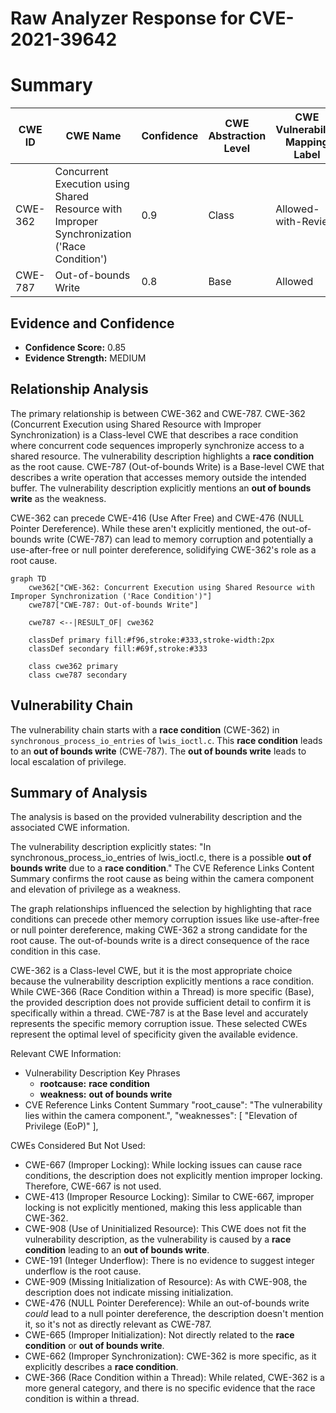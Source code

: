 # Raw Analyzer Response for CVE-2021-39642

# Summary
| CWE ID | CWE Name | Confidence | CWE Abstraction Level | CWE Vulnerability Mapping Label | CWE-Vulnerability Mapping Notes |
|---|---|---|---|---|---|
| CWE-362 | Concurrent Execution using Shared Resource with Improper Synchronization ('Race Condition') | 0.9 | Class | Allowed-with-Review | Primary CWE |
| CWE-787 | Out-of-bounds Write | 0.8 | Base | Allowed | Secondary CWE |

## Evidence and Confidence

*   **Confidence Score:** 0.85
*   **Evidence Strength:** MEDIUM

## Relationship Analysis
The primary relationship is between CWE-362 and CWE-787. CWE-362 (Concurrent Execution using Shared Resource with Improper Synchronization) is a Class-level CWE that describes a race condition where concurrent code sequences improperly synchronize access to a shared resource. The vulnerability description highlights a **race condition** as the root cause. CWE-787 (Out-of-bounds Write) is a Base-level CWE that describes a write operation that accesses memory outside the intended buffer. The vulnerability description explicitly mentions an **out of bounds write** as the weakness.

CWE-362 can precede CWE-416 (Use After Free) and CWE-476 (NULL Pointer Dereference). While these aren't explicitly mentioned, the out-of-bounds write (CWE-787) can lead to memory corruption and potentially a use-after-free or null pointer dereference, solidifying CWE-362's role as a root cause.

```mermaid
graph TD
    cwe362["CWE-362: Concurrent Execution using Shared Resource with Improper Synchronization ('Race Condition')"]
    cwe787["CWE-787: Out-of-bounds Write"]
    
    cwe787 <--|RESULT_OF| cwe362
    
    classDef primary fill:#f96,stroke:#333,stroke-width:2px
    classDef secondary fill:#69f,stroke:#333
    
    class cwe362 primary
    class cwe787 secondary
```

## Vulnerability Chain
The vulnerability chain starts with a **race condition** (CWE-362) in `synchronous_process_io_entries` of `lwis_ioctl.c`. This **race condition** leads to an **out of bounds write** (CWE-787). The **out of bounds write** leads to local escalation of privilege.

## Summary of Analysis
The analysis is based on the provided vulnerability description and the associated CWE information.

The vulnerability description explicitly states: "In synchronous_process_io_entries of lwis_ioctl.c, there is a possible **out of bounds write** due to a **race condition**." The CVE Reference Links Content Summary confirms the root cause as being within the camera component and elevation of privilege as a weakness.

The graph relationships influenced the selection by highlighting that race conditions can precede other memory corruption issues like use-after-free or null pointer dereference, making CWE-362 a strong candidate for the root cause. The out-of-bounds write is a direct consequence of the race condition in this case.

CWE-362 is a Class-level CWE, but it is the most appropriate choice because the vulnerability description explicitly mentions a race condition. While CWE-366 (Race Condition within a Thread) is more specific (Base), the provided description does not provide sufficient detail to confirm it is specifically within a thread. CWE-787 is at the Base level and accurately represents the specific memory corruption issue. These selected CWEs represent the optimal level of specificity given the available evidence.

Relevant CWE Information:
- Vulnerability Description Key Phrases
  - **rootcause:** **race condition**
  - **weakness:** **out of bounds write**
- CVE Reference Links Content Summary
    "root_cause": "The vulnerability lies within the camera component.",
    "weaknesses": [
      "Elevation of Privilege (EoP)"
    ],

CWEs Considered But Not Used:

*   CWE-667 (Improper Locking): While locking issues can cause race conditions, the description does not explicitly mention improper locking. Therefore, CWE-667 is not used.
*   CWE-413 (Improper Resource Locking): Similar to CWE-667, improper locking is not explicitly mentioned, making this less applicable than CWE-362.
*   CWE-908 (Use of Uninitialized Resource): This CWE does not fit the vulnerability description, as the vulnerability is caused by a **race condition** leading to an **out of bounds write**.
*   CWE-191 (Integer Underflow): There is no evidence to suggest integer underflow is the root cause.
*   CWE-909 (Missing Initialization of Resource): As with CWE-908, the description does not indicate missing initialization.
*   CWE-476 (NULL Pointer Dereference): While an out-of-bounds write *could* lead to a null pointer dereference, the description doesn't mention it, so it's not as directly relevant as CWE-787.
*   CWE-665 (Improper Initialization): Not directly related to the **race condition** or **out of bounds write**.
*   CWE-662 (Improper Synchronization): CWE-362 is more specific, as it explicitly describes a **race condition**.
*   CWE-366 (Race Condition within a Thread): While related, CWE-362 is a more general category, and there is no specific evidence that the race condition is within a thread.